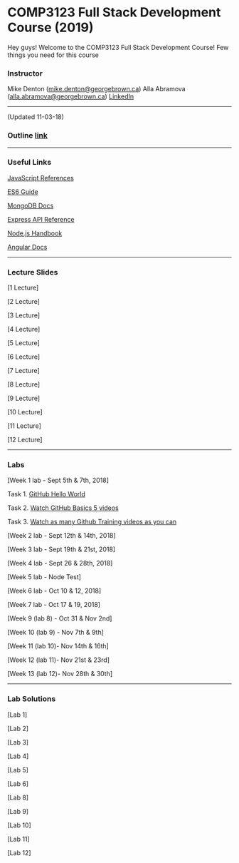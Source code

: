 # COMP3123 Full Stack Development Course (2019)

Hey guys! Welcome to the COMP3123 Full Stack Development Course! Few things you need for this course

### Instructor
Mike Denton (mike.denton@georgebrown.ca)
Alla Abramova (alla.abramova@georgebrown.ca) [LinkedIn](https://www.linkedin.com/in/alla-abramova-4a652297/)

---
(Updated 11-03-18)
### Outline [link](https://docs.google.com/document/d/1yzMQ7pUXpwpdRlsLL3ur1H8aZ3xFUg1XhEGwucsgJzE/edit?usp=sharing)

---

### Useful Links
[JavaScript References](developer.mozilla.org)

[ES6 Guide](https://flaviocopes.com/es6/)

[MongoDB Docs](https://docs.mongodb.com/manual/reference/method/js-collection/)

[Express API Reference](https://expressjs.com/en/4x/api.html)

[Node.js Handbook](https://nodehandbook.com/)

[Angular Docs](https://angular.io/docs)


---

### Lecture Slides
[1 Lecture]

[2 Lecture]

[3 Lecture]

[4 Lecture]

[5 Lecture]

[6 Lecture]

[7 Lecture]

[8 Lecture]

[9 Lecture]

[10 Lecture]

[11 Lecture]

[12 Lecture]


---
### Labs

[Week 1 lab - Sept 5th & 7th, 2018]

Task 1. [GitHub Hello World](https://guides.github.com/activities/hello-world/)

Task 2. [Watch GitHub Basics 5 videos](https://youtu.be/8oRjP8yj2Wo)

Task 3. [Watch as many Github Training videos as you can](https://www.youtube.com/user/GitHubGuides/playlists)


[Week 2 lab - Sept 12th & 14th, 2018]

[Week 3 lab - Sept 19th & 21st, 2018]

[Week 4 lab - Sept 26 & 28th, 2018]

[Week 5 lab - Node Test]

[Week 6 lab - Oct 10 & 12, 2018]

[Week 7 lab - Oct 17 & 19, 2018]

[Week 9  (lab 8) - Oct 31 & Nov 2nd]

[Week 10 (lab 9) - Nov 7th & 9th]

[Week 11 (lab 10)- Nov 14th & 16th]

[Week 12 (lab 11)- Nov 21st & 23rd]

[Week 13 (lab 12)- Nov 28th & 30th]

---
### Lab Solutions
[Lab 1]

[Lab 2]

[Lab 3]

[Lab 4]

[Lab 5]

[Lab 6]

[Lab 8]

[Lab 9]

[Lab 10]

[Lab 11]

[Lab 12]

